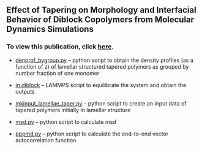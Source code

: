 ## Effect of Tapering on Morphology and Interfacial Behavior of Diblock Copolymers from Molecular Dynamics Simulations
### To view this publication, click [here](https://pubs.acs.org/doi/full/10.1021/ma502309h). 

- [denprof_bygroup.py](https://github.com/hall-polymers/published-work/blob/master/2015-seo2015effect/denprof_bygroup.py) – python script to obtain the density profiles (as a function of z) of lamellar structured tapered polymers as grouped by number fraction of one monomer

- [in.diblock](https://github.com/hall-polymers/published-work/blob/master/2015-seo2015effect/in.diblock) – LAMMPS script to equilibrate the system and obtain the outputs

- [mkinput_lamellae_taper.py](https://github.com/hall-polymers/published-work/blob/master/2015-seo2015effect/mkinput_lamellae_taper.py) – python script to create an input data of tapered polymers initially in lamellar structure

- [msd.py](https://github.com/hall-polymers/published-work/blob/master/2015-seo2015effect/msd.py) – python script to calculate msd

- [pppmd.py](https://github.com/hall-polymers/published-work/blob/master/2015-seo2015effect/pppmd.py) – python script to calculate the end-to-end vector autocorrelation function